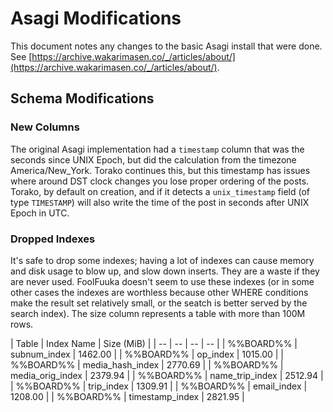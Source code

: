 # Asagi Modifications

This document notes any changes to the basic Asagi install that were done. See [https://archive.wakarimasen.co/_/articles/about/](https://archive.wakarimasen.co/_/articles/about/).

## Schema Modifications

### New Columns

The original Asagi implementation had a `timestamp` column that was the seconds since UNIX Epoch, but did the calculation from the timezone America/New_York. Torako continues this, but this timestamp has issues where around DST clock changes you lose proper ordering of the posts. Torako, by default on creation, and if it detects a `unix_timestamp` field (of type `TIMESTAMP`) will also write the time of the post in seconds after UNIX Epoch in UTC.

### Dropped Indexes

It's safe to drop some indexes; having a lot of indexes can cause memory and disk usage to blow up, and slow down inserts. They are a waste if they are never used. FoolFuuka doesn't seem to use these indexes (or in some other cases the indexes are worthless because other WHERE conditions make the result set relatively small, or the seatch is better served by the search index). The size column represents a table with more than 100M rows.

| Table | Index Name | Size (MiB) |
| -- | -- | -- | -- |
| %%BOARD%% | subnum_index | 1462.00 |
| %%BOARD%% | op_index | 1015.00 |
| %%BOARD%% | media_hash_index | 2770.69 |
| %%BOARD%% | media_orig_index | 2379.94 |
| %%BOARD%% | name_trip_index | 2512.94 |
| %%BOARD%% | trip_index | 1309.91 |
| %%BOARD%% | email_index | 1208.00 |
| %%BOARD%% | timestamp_index | 2821.95 |